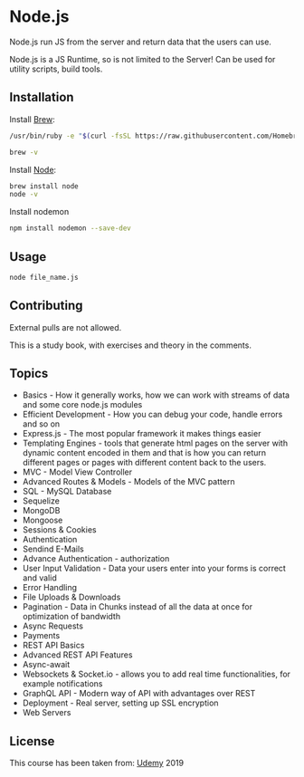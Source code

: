 # Node.js

Node.js run JS from the server and return data that the users can use.

Node.js is a JS Runtime, so is not limited to the Server!
Can be used for utility scripts, build tools.

## Installation

Install [Brew](https://brew.sh/): 
```bash
/usr/bin/ruby -e "$(curl -fsSL https://raw.githubusercontent.com/Homebrew/install/master/install)"

brew -v
```
Install [Node](https://nodejs.org/en/):
```bash
brew install node
node -v
```
Install nodemon
```bash
npm install nodemon --save-dev
```
## Usage
```bash
node file_name.js
```

## Contributing
External pulls are not allowed.

This is a study book, with exercises and theory in the comments. 

## Topics

* Basics - How it generally works, how we can work with streams of data and some core node.js modules
* Efficient Development - How you can debug your code, handle errors and so on
* Express.js - The most popular framework it makes things easier
* Templating Engines - tools that generate html pages on the server with dynamic content encoded in them and that is how you can return different pages or pages with different content back to the users.
* MVC - Model View Controller
* Advanced Routes & Models - Models of the MVC pattern
* SQL - MySQL Database
* Sequelize
* MongoDB
* Mongoose
* Sessions & Cookies
* Authentication
* Sendind E-Mails
* Advance Authentication - authorization
* User Input Validation - Data your users enter into your forms is correct and valid
* Error Handling
* File Uploads & Downloads
* Pagination - Data in Chunks instead of all the data at once for optimization of bandwidth
* Async Requests
* Payments
* REST API Basics
* Advanced REST API Features
* Async-await
* Websockets & Socket.io - allows you to add real time functionalities, for example notifications 
* GraphQL API - Modern way of API with advantages over REST
* Deployment - Real server, setting up SSL encryption
* Web Servers

## License
This course has been taken from:
[Udemy](https://www.udemy.com/course/nodejs-the-complete-guide/) 2019
